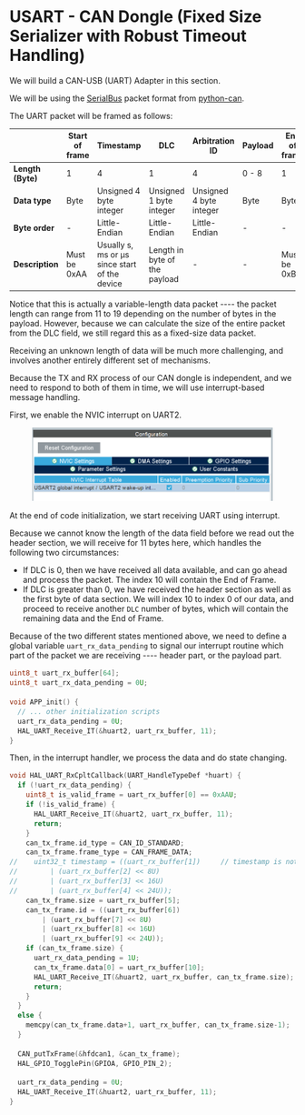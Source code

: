 # USART - CAN Dongle (Fixed Size Serializer with Robust Timeout Handling)

We will build a CAN-USB (UART) Adapter in this section.

We will be using the [SerialBus](https://python-can.readthedocs.io/en/stable/interfaces/serial.html) packet format from [python-can](https://python-can.readthedocs.io/en/stable/index.html).

The UART packet will be framed as follows:

|                   | Start of frame | Timestamp                                     | DLC                           | Arbitration ID          | Payload | End of frame |
| ----------------- | -------------- | --------------------------------------------- | ----------------------------- | ----------------------- | ------- | ------------ |
| **Length (Byte)** | 1              | 4                                             | 1                             | 4                       | 0 - 8   | 1            |
| **Data type**     | Byte           | Unsigned 4 byte integer                       | Unsigned 1 byte integer       | Unsigned 4 byte integer | Byte    | Byte         |
| **Byte order**    | -              | Little-Endian                                 | Little-Endian                 | Little-Endian           | -       | -            |
| **Description**   | Must be 0xAA   | Usually s, ms or µs since start of the device | Length in byte of the payload | -                       | -       | Must be 0xBB |

Notice that this is actually a variable-length data packet ---- the packet length can range from 11 to 19 depending on the number of bytes in the payload. However, because we can calculate the size of the entire packet from the DLC field, we still regard this as a fixed-size data packet.

Receiving an unknown length of data will be much more challenging, and involves another entirely different set of mechanisms.

Because the TX and RX process of our CAN dongle is independent, and we need to respond to both of them in time, we will use interrupt-based message handling.

First, we enable the NVIC interrupt on UART2.

<figure><img src="../../../.gitbook/assets/image (6) (3).png" alt=""><figcaption></figcaption></figure>

At the end of code initialization, we start receiving UART using interrupt.

Because we cannot know the length of the data field before we read out the header section, we will receive for 11 bytes here, which handles the following two circumstances:

* If DLC is 0, then we have received all data available, and can go ahead and process the packet. The index 10 will contain the End of Frame.
* If DLC is greater than 0, we have received the header section as well as the first byte of data section. We will index 10 to index 0 of our data, and proceed to receive another `DLC` number of bytes, which will contain the remaining data and the End of Frame.

Because of the two different states mentioned above, we need to define a global variable `uart_rx_data_pending` to signal our interrupt routine which part of the packet we are receiving ---- header part, or the payload part.

```c
uint8_t uart_rx_buffer[64];
uint8_t uart_rx_data_pending = 0U;

void APP_init() {
  // ... other initialization scripts
  uart_rx_data_pending = 0U;
  HAL_UART_Receive_IT(&huart2, uart_rx_buffer, 11);
}
```

Then, in the interrupt handler, we process the data and do state changing.

```c
void HAL_UART_RxCpltCallback(UART_HandleTypeDef *huart) {
  if (!uart_rx_data_pending) {
    uint8_t is_valid_frame = uart_rx_buffer[0] == 0xAAU;
    if (!is_valid_frame) {
      HAL_UART_Receive_IT(&huart2, uart_rx_buffer, 11);
      return;
    }
    can_tx_frame.id_type = CAN_ID_STANDARD;
    can_tx_frame.frame_type = CAN_FRAME_DATA;
//    uint32_t timestamp = ((uart_rx_buffer[1])     // timestamp is not used
//        | (uart_rx_buffer[2] << 8U)
//        | (uart_rx_buffer[3] << 16U)
//        | (uart_rx_buffer[4] << 24U));
    can_tx_frame.size = uart_rx_buffer[5];
    can_tx_frame.id = ((uart_rx_buffer[6])
        | (uart_rx_buffer[7] << 8U)
        | (uart_rx_buffer[8] << 16U)
        | (uart_rx_buffer[9] << 24U));
    if (can_tx_frame.size) {
      uart_rx_data_pending = 1U;
      can_tx_frame.data[0] = uart_rx_buffer[10];
      HAL_UART_Receive_IT(&huart2, uart_rx_buffer, can_tx_frame.size);
      return;
    }
  }
  else {
    memcpy(can_tx_frame.data+1, uart_rx_buffer, can_tx_frame.size-1);
  }

  CAN_putTxFrame(&hfdcan1, &can_tx_frame);
  HAL_GPIO_TogglePin(GPIOA, GPIO_PIN_2);

  uart_rx_data_pending = 0U;
  HAL_UART_Receive_IT(&huart2, uart_rx_buffer, 11);
}

```
